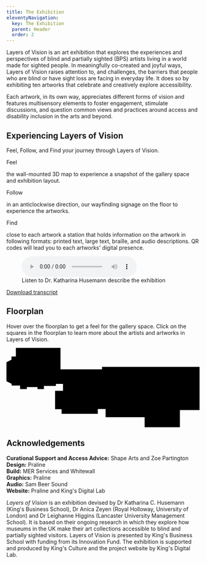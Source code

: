 ```yaml
---
title: The Exhibition
eleventyNavigation:
  key: The Exhibition
  parent: Header
  order: 2
---
```


Layers of Vision is an art exhibition that explores the experiences and perspectives of blind and partially sighted (BPS) artists living in a world made for sighted people. In meaningfully co-created and joyful ways, Layers of Vision raises attention to, and challenges, the barriers that people who are blind or have sight loss are facing in everyday life. It does so by
exhibiting ten artworks that celebrate and creatively explore accessibility.

Each artwork, in its own way, appreciates different forms of vision and features multisensory elements to foster engagement, stimulate discussions, and question common views and practices around access and disability inclusion in the arts and beyond.

## Experiencing Layers of Vision

Feel, Follow, and Find your journey through Layers of Vision.

<p class="fake"><span class="button inverted">Feel</span></p>

the wall-mounted 3D map to experience a snapshot of the gallery space and exhibition layout.

<p class="fake"><span class="button inverted">Follow</span></p>

in an anticlockwise direction, our wayfinding signage on the floor to
experience the artworks.

<p class="fake"><span class="button inverted">Find</span></p>

close to each artwork a station that holds information on the artwork in
following formats: printed text, large text, braille, and audio descriptions. QR codes will lead you to each artworks' digital presence.

<!-- Audio block -->
<figure>
  <audio controls src="{{ '/assets/audio/LoV_exhibition_page_audio.mp3' | url }}">
	<a href="{{ '/assets/audio/LoV_exhibition_page_audio.mp3' | url }}">Download audio</a>
  </audio>
  <figcaption>Listen to Dr. Katharina Husemann describe the exhibition</figcaption>
</figure>

<div class="transcript-btn">
  <a href="{{ '/assets/transcript/exhibition_page_transcript.docx' | url }}" class="button small">Download transcript</a>
</div>

## Floorplan

Hover over the floorplan to get a feel for the gallery space. Click on the squares in the floorplan to learn more about the artists and artworks in Layers of Vision.

<div class="map" id="floorplan">
<svg xmlns="http://www.w3.org/2000/svg" xmlns:xlink="http://www.w3.org/1999/xlink" viewBox="0 0 1670.6 686.2">
<title>Floorplan map</title>
<desc>This map displays the artworks following the pathway from entrance to exit on location. The list of artists follows the same order and links to the artists' pages.</desc>
<polygon class="primary-color" points="1670.6,537.9 1670.6,163.7 827,163.7 827,185.6 467.5,185.6 467.5,0 81.6,0 81.6,74.6 43.5,74.6 43.5,102.3 0,124 0,288 45,311.1 45,326 118.1,326 118.1,356.7 176.6,356.7 176.6,338.8 268.7,338.8 268.7,356.7 324.2,356.7 324.2,328.9 428,328.9 428,311.3 489.4,311.3 489.4,371.3 420.7,371.3 420.7,530.6 477.2,530.6 477.2,570.1 790.5,570.1 790.5,529.1 857.7,529.1 857.7,599.3 1195.4,599.3 1195.4,686.2 1500.4,686.2 1500.4,592 1500.4,578 1500.4,537.9"/>
<a xlink:href="../people/01-braffaella/" xlink:title="Bianca Raffaella - In The Rose Garden"><rect x="635" y="199.9" class="secondary-color" width="24.5" height="24.5"/></a>
<a xlink:href="../people/02-msmithen/" xlink:title="Mickel Smithen - Capturing Movement in Motion"><rect x="408.9" y="115.8" class="secondary-color" width="24.5" height="24.5"/></a>
<a xlink:href="../people/03-creynolds/" xlink:title="Clarke Reynolds - Fab too Touch"><rect x="298" y="16.5" class="secondary-color" width="24.5" height="24.5"/></a>
<a xlink:href="../people/04-amcpeake/" xlink:title="Aaron McPeake - Subjective Acuity"><rect x="183.7" y="16.5" class="secondary-color" width="24.5" height="24.5"/></a>
<a xlink:href="../people/05-zpartington/" xlink:title="Zoe Partington - Decoding Difference"><rect x="18.3" y="194.3" class="secondary-color" width="24.5" height="24.5"/></a>
<a xlink:href="../people/06-achristina-corrigan/" xlink:title="Alice Christina-Corrigan - Inner"><rect x="210.3" y="295.2" class="secondary-color" width="24.5" height="24.5"/></a>
<a xlink:href="../people/07-sbooth/" xlink:title="Sally Booth - Football in the City"><rect x="363.8" y="295.2" class="secondary-color" width="24.5" height="24.5"/></a>
<a xlink:href="../people/08-ndoig/" xlink:title="Natalie Doig - Seeking Solitude"><rect x="438.1" y="438.6" class="secondary-color" width="24.5" height="24.5"/></a>
<a xlink:href="../people/09-fkilburn/" xlink:title="Fae Kilburn - Breaking Down Barriers"><rect x="621.6" y="528.8" class="secondary-color" width="24.5" height="24.5"/></a>
<polygon class="secondary-color" points="1187.4,281.2 1187.4,208 1120.5,244.6"/>
<polygon class="secondary-color" points="1118.6,517.4 1045.4,517.4 1082,584.3"/>
<g>
	<polygon class="secondary-color" points="521.9,511.4 521.9,286.5 104.1,286.3 104.7,167.7 105,104.3 150.3,58.7 377.9,58.7 377.9,239.2 1103.7,239.2 1103.7,250 367.2,250 367.2,69.5 154.8,69.5 115.7,108.7 115.5,167.8 114.8,275.6 532.6,275.7 532.6,500.7 819,500.7 819,472.8 607.2,472.8 607.2,275.7 830.4,275.7 830.4,366.6 1087.4,366.6 1087.4,502.2 1076.6,502.2 1076.6,377.3 819.7,377.3 819.7,286.5 618,286.5 618,462 829.7,462 829.7,511.4"/>
</g>
<a xlink:href="../people/10-djohnson/" xlink:title="David Johnson - I as Object Un-Seen"><polygon class="secondary-color" points="791.3,314.8 646.3,314.8 646.3,433.7 790.8,433.7"/></a>
</svg>
</div>

## Acknowledgements

**Curational Support and Access Advice:** Shape Arts and Zoe Partington<br>
**Design:** Praline<br>
**Build:** MER Services and Whitewall<br>
**Graphics:** Praline<br>
**Audio:** Sam Beer Sound<br>
**Website:** Praline and King's Digital Lab

_Layers of Vision_ is an exhibition devised by Dr Katharina C. Husemann (King's Business School), Dr Anica Zeyen (Royal Holloway, University of London) and Dr Leighanne Higgins (Lancaster University Management School). It is based on their ongoing research in which they explore how museums in the UK make their art collections accessible to blind and partially sighted visitors. Layers of Vision is presented by King's Business School with funding from its Innovation Fund. The exhibition is supported and produced by King's Culture and the project website by King's Digital Lab.
